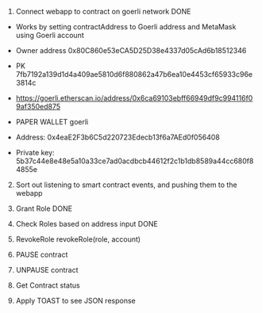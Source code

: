 1. Connect webapp to contract on goerli network DONE

- Works by setting contractAddress to Goerli address and MetaMask using Goerli account

- Owner address 0x80C860e53eCA5D25D38e4337d05cAd6b18512346
- PK 7fb7192a139d1d4a409ae5810d6f880862a47b6ea10e4453cf65933c96e3814c
- https://goerli.etherscan.io/address/0x6ca69103ebff66949df9c994116f09af350ed875
- PAPER WALLET goerli
- Address: 0x4eaE2F3b6C5d220723Edecb13f6a7AEd0f056408
- Private key: 5b37c44e8e48e5a10a33ce7ad0acdbcb44612f2c1b1db8589a44cc680f84855e

2. Sort out listening to smart contract events, and pushing them to the webapp

3. Grant Role DONE
4. Check Roles based on address input DONE
5. RevokeRole
   revokeRole(role, account)
6. PAUSE contract
7. UNPAUSE contract
8. Get Contract status
9. Apply TOAST to see JSON response
